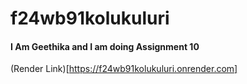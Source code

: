 # f24wb91kolukuluri

#### I Am Geethika and I am doing Assignment 10 

(Render Link)[https://f24wb91kolukuluri.onrender.com]
